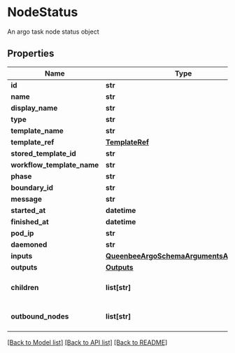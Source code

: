 # NodeStatus

An argo task node status object
## Properties
Name | Type | Description | Notes
------------ | ------------- | ------------- | -------------
**id** | **str** |  | [optional] 
**name** | **str** |  | [optional] 
**display_name** | **str** |  | [optional] 
**type** | **str** |  | [optional] 
**template_name** | **str** |  | [optional] 
**template_ref** | [**TemplateRef**](TemplateRef.md) |  | [optional] 
**stored_template_id** | **str** |  | [optional] 
**workflow_template_name** | **str** |  | [optional] 
**phase** | **str** |  | [optional] 
**boundary_id** | **str** |  | [optional] 
**message** | **str** |  | [optional] 
**started_at** | **datetime** |  | [optional] 
**finished_at** | **datetime** |  | [optional] 
**pod_ip** | **str** |  | [optional] 
**daemoned** | **str** |  | [optional] 
**inputs** | [**QueenbeeArgoSchemaArgumentsArguments**](QueenbeeArgoSchemaArgumentsArguments.md) |  | [optional] 
**outputs** | [**Outputs**](Outputs.md) |  | [optional] 
**children** | **list[str]** |  | [optional] [default to []]
**outbound_nodes** | **list[str]** |  | [optional] [default to []]

[[Back to Model list]](../README.md#documentation-for-models) [[Back to API list]](../README.md#documentation-for-api-endpoints) [[Back to README]](../README.md)


